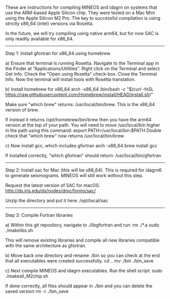 These are instructions for compiling MINEOS and idagrn on systems that use the ARM-based Apple Silicon chip. They were tested on a Mac Mini using the Apple Silicon M2 Pro. The key to successful compilation is using strictly x86_64 (intel) versions via Rosetta. 

In the future, we will try compiling using native arm64, but for now SAC is only readily available for x86_64.

---
Step 1: Install gfortran for x86_64 using homebrew

a) Ensure that terminal is running Rosetta. Navigate to the Terminal app in the Finder at "Applications/Utilities". Right click on the Terminal and select Get Info. Check the "Open using Rosetta" check-box. Close the Terminal Info. Now the terminal will install tools with Rosetta translation.

b) Install homebrew for x86_64
arch -x86_64 /bin/bash -c "$(curl -fsSL https://raw.githubusercontent.com/Homebrew/install/HEAD/install.sh)"

Make sure "which brew" returns: /usr/local/bin/brew. This is the x86_64 version of brew.

If instead it returns /opt/homebrew/bin/brew then you have the arm64 version at the top of your path. You will need to move /usr/local/bin higher in the path using this command:
export PATH=/usr/local/bin:$PATH
Double check that "which brew" now returns /usr/local/bin/brew.

c) Now install gcc, which includes gfortran
arch -x86_64 brew install gcc

If installed correctly, "which gfortran" should return: /usr/local/bin/gfortran

---
Step 2: Install sac for Mac (this will be x86_64). This is required for idagrn6 to generate seismograms. MINEOS will still work without this step.

Request the latest version of SAC for macOS: http://ds.iris.edu/ds/nodes/dmc/forms/sac/

Unzip the directory and put it here: /opt/local/sac

---
Step 3: Compile Fortran libraries

a) Within this git repository, navigate to ./libgfortran and run: 
rm ./*.a
sudo ./makelibs.sh

This will remove existing libraries and compile all new libraries compatible with the same architecture as gfortran.

b) Move back one directory and rename ./bin so you can check at the end that all executables were created successfully.
cd ..
mv ./bin ./bin_save

c) Next compile MINEOS and idagrn executables. Run the shell script:
sudo ./makeall_M2chip.sh

If done correctly, all files should appear in ./bin and you can delete the saved version
rm -r ./bin_save
